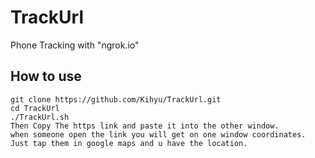 # TrackUrl
Phone Tracking with "ngrok.io"

## How to use

```
git clone https://github.com/Kihyu/TrackUrl.git
cd TrackUrl
./TrackUrl.sh
Then Copy The https link and paste it into the other window.
when someone open the link you will get on one window coordinates. Just tap them in google maps and u have the location.
```
